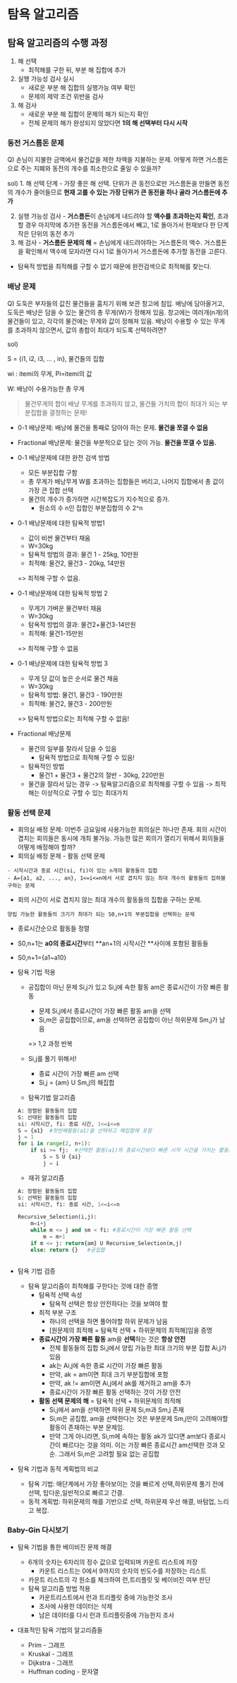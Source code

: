 # 탐욕 알고리즘

## 탐욕 알고리즘의 수행 과정

1. 해 선택
   - 최적해를 구한 뒤, 부분 해 집합에 추가
2. 실행 가능성 검사 실시
   - 새로운 부분 해 집합의 실행가능 여부 확인
   - 문제의 제약 조건 위반을 검사
3. 해 검사
   - 새로운 부분 해 집합이 문제의 해가 되는지 확인
   - 전체 문제의 해가 완성되지 않았다면 **1의 해 선택부터 다시 시작**



### 동전 거스름돈 문제

Q) 손님이 지불한 금액에서 물건값을 제한 차액을 지불하는 문제. 어떻게 하면 거스름돈으로 주는 지폐와 동전의 개수를 최소한으로 줄일 수 있을까?

sol) 1. 해 선택 단계 - 가장 좋은 해 선택. 단위가 큰 동전으로만 거스름돈을 만들면 동전의 개수가 줄어들므로 **현재 고를 수 있는 가장 단위가 큰 동전을 하나 골라 거스름돈에 추가**

2. 실행 가능성 검사 - **거스름돈**이 손님에게 내드려야 할 **액수를  초과하는지 확인**, 초과할 경우 마지막에 추가한 동전을 거스름돈에서 빼고, 1로 돌아가서 현재보다 한 단계 작은 단위의 동전 추가
3. 해 검사 - **거스름돈 문제의 해** = 손님에게 내드려야하는 거스름돈의 액수. 거스름돈을 확인해서 액수에 모자라면 다시 1로 돌아가서 거스름돈에 추가할 동전을 고른다.

- 탐욕적 방법을 최적해를 구할 수 없기 때문에 완전검색으로 최적해를 찾는다.



### 배낭 문제

Q) 도둑은 부자들의 값진 물건들을 훔치기 위해 보관 창고에 침입. 배낭에 담아올거고, 도둑은 배낭은 담을 수 있는 물건의 총 무게(W)가 정해져 있음. 창고에는 여러개(n개)의 물건들이 있고, 각각의 물건에는 무게와 값이 정해져 있음. 배낭이 수용할 수 있는 무게를 초과하지 않으면서, 값의 총합이 최대가 되도록 선택하려면?

sol)

S = {i1, i2, i3, ... , in}, 물건들의 집합

wi : itemi의 무게, Pi=itemi의 값

W: 배낭이 수용가능한 총 무게

> 물건무게의 합이 배낭 무게를 초과하지 않고, 물건들 가치의 합이 최대가 되는 부분집합을 결정하는 문제!

- 0-1 배낭문제: 배낭에 물건을 통째로 담아야 하는 문제. **물건을 쪼갤 수 없음**
- Fractional 배낭문제: 물건을 부분적으로 담는 것이 가능. **물건을 쪼갤 수 있음.**

- 0-1 배낭문제에 대한 완전 검색 방법

  - 모든 부분집합 구함
  - 총 무게가 배낭무게 W를 초과하는 집합들은 버리고, 나머지 집합에서 총 값이 가장 큰 집합 선택
  - 물건의 개수가 증가하면 시간복잡도가 지수적으로 증가.
    - 원소의 수 n인 집합인 부분집합의 수 2^n

- 0-1 배낭문제에 대한 탐욕적 방법1

  - 값이 비싼 물건부터 채움
  - W=30kg
  - 탐욕적 방법의 결과: 물건 1 - 25kg, 10만원
  - 최적해: 물건2, 물건3 - 20kg, 14만원

  => 최적해 구할 수 없음.

- 0-1 배낭문제에 대한 탐욕적 방법 2

  - 무게가 가벼운 물건부터 채움
  - W=30kg
  - 탐욕적 방법의 결과: 물건2+물건3-14만원
  - 최적해: 물건1-15만원

  => 최적해 구할 수 없음

- 0-1 배낭문제에 대한 탐욕적 방법 3

  - 무게 당 값이 높은 순서로 물건 채움
  - W=30kg
  - 탐욕적 방법: 물건1, 물건3 - 190만원
  - 최적해: 물건2, 물건3 - 200만원

  => 탐욕적 방법으로는 최적해 구할 수 없음!

- Fractional 배낭문제

  - 물건의 일부를 잘라서 담을 수 있음
    - 탐욕적 방법으로 최적해 구할 수 있음!
  - 탐욕적인 방법
    - 물건1 + 물건3 + 물건2의 절반 - 30kg, 220만원
  - 물건을 잘라서 담는 경우 -> 탐욕알고리즘으로 최적해를 구할 수 있음 -> 최적해는 이상적으로 구할 수 있는 최대가치



###  활동 선택 문제

- 회의실 배정 문제: 이번주 금요일에 사용가능한 회의실은 하나만 존재. 회의 시간이 겹치는 회의들은 동시에 개최 불가능. 가능한 많은 회의가 열리기 위해서 회의들을 어떻게 배정해야 할까?
- 회의실 배정 문제 - 활동 선택 문제

```
- 시작시간과 종료 시간(si, fi)이 있는 n개의 활동들의 집합
- A={a1, a2, ..., an}, 1<=i<=n에서 서로 겹치지 않는 최대 개수의 활동들의 집하블 구하는 문제
```

- 회의 시간이 서로 겹치지 않는 최대 개수의 활동들의 집합을 구하는 문제.

```
양립 가능한 활동들의 크기가 최대가 되는 S0,n+1의 부분집합을 선택하는 문제
```

- 종료시간순으로 활동들 정렬
- S0,n+1는 **a0의 종료시간**부터 **an+1의 시작시간 **사이에 포함된 활동들
- S0,n+1={a1~a10}



- 탐욕 기법 적용

  - 공집합이 아닌 문제 Si,j가 있고 Si,j에 속한 활동 am은 종료시간이 가장 빠른 활동

    - 문제 Si,j에서 종료시간이 가장 빠른 활동 am을 선택
    - Si,m은 공집합이므로, am을 선택하면 공집합이 아닌 하위문제 Sm,j가 남음

    => 1,2 과정 반복

  - Si,j를 풀기 위해서!

    - 종료 시간이 가장 빠른 am 선택
    - Si,j = {am} U Sm,j의 해집합

  - 탐욕기법 알고리즘

  ```python
  A: 정렬된 활동들의 집합
  S: 선태된 활동들의 집합
  si: 시작시간, fi: 종료 시간, 1<=i<=n
  S = {a1}	#첫번째활동(a1)을 선택하고 해집합에 포함
  j = 1
  for i in range(2, n+1):
      if si >= fj:	#선택한 활동(a1)의 종료시간보다 빠른 시작 시간을 가지는 활동을 모두 제거
          S = S U {ai}
          j = i
  ```

  - 재귀 알고리즘

  ```python
  A: 정렬된 활동들의 집합
  S: 선택된 활동들의 집합
  si: 시작시간, fi: 종료 시간, 1<=i<=n
  
  Recursive_Selection(i,j):
      m=i+j
      while m <= j and sm < fi:	#종료시간이 가장 빠른 활동 선택
          m = m+1
      if m <= j: return{am} U Recursive_Selection(m,j)
      else: return {}	#공집합
      
  ```

- 탐욕 기법 검증

  - 탐욕 알고리즘이 최적해를 구한다는 것에 대한 증명
    - 탐욕적 선택 속성
      - 탐욕적 선택은 항상 안전하다는 것을 보여야 함
    - 최적 부분 구조
      - 하나의 선택을 하면 풀어야할 하위 문제가 남음
      - [원문제의 최적해 = 탐욕적 선택 + 하위문제의 최적해]임을 증명
    - **종료시간이 가장 빠른 활동** am을 **선택**하는 것은 **항상 안전**
      - 전체 활동들의 집합 Si,j에서 양립 가능한 최대 크기의 부분 집합 Ai,j가 있음
      - ak는 Ai,j에 속한 종료 시간이 가장 빠른 활동
      - 만약, ak = am이면 최대 크기 부분집합에 포함
      - 만약, ak != am이면 Ai,j에서 ak를 제거하고 am을 추가
      - 종료시간이 가장 빠른 활동 선택하는 것이 가장 안전
    - **활동 선택 문제의 해** = 탐욕적 선택 + 하위문제의 최적해
      - Si,j에서 am을 선택하면 하위 문제 Si,m과 Sm,j 존재
      - Si,m은 공집합, am을 선택한다는 것은 부분문제 Sm,j만이 고려해야할 활동이 존재하는 부분 문제임.
      - 만약 그게 아니라면, Si,m에 속하는 활동 ak가 있다면 am보다 종료시간이 빠르다는 것을 의미. 이는 가장 빠른 종료시간 am선택한 것과 모순. 그래서 Si,m은 고려할 필요 없는 공집합

- 탐욕 기법과 동적 계획법의 비교

  - 탐욕 기법: 매단계에서 가장 좋아보이는 것을 빠르게 선택,하위문제 풀기 전에 선택, 탑다운,일반적으로 빠르고 간결.
  - 동적 계획법: 하위문제의 해를 기반으로 선택, 하위문제 우선 해결, 바텀업, 느리고 복잡.



### Baby-Gin 다시보기

- 탐욕 기법을 통한 베이비진 문제 해결
  - 6개의 숫자는 6자리의 정수 값으로 입력되며 카운트 리스트에 저장
    - 카운트 리스트는 0에서 9까지의 숫자의 빈도수를 저장하는 리스트
  - 카운트 리스트의 각 원소를 체크하여 런,트리플릿 및 베이비진 여부 판단
  - 탐욕 알고리즘 방법 적용
    - 카운트리스트에서 런과 트리플릿 중에 가능한것 조사
    - 조사에 사용한 데이터는 삭제
    - 남은 데이터를 다시 런과 트리플릿중에 가능한지 조사

- 대표적인 탐욕 기법의 알고리즘들
  - Prim - 그래프
  - Kruskal - 그래프
  - Dijkstra - 그래프
  - Huffman coding - 문자열



